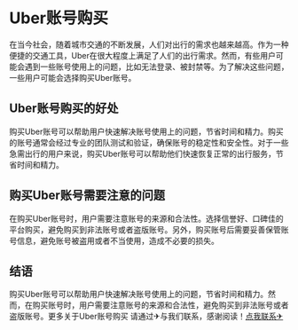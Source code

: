 # Uber账号购买

在当今社会，随着城市交通的不断发展，人们对出行的需求也越来越高。作为一种便捷的交通工具，Uber在很大程度上满足了人们的出行需求。然而，有些用户可能会遇到一些账号使用上的问题，比如无法登录、被封禁等。为了解决这些问题，一些用户可能会选择购买Uber账号。

## Uber账号购买的好处

购买Uber账号可以帮助用户快速解决账号使用上的问题，节省时间和精力。购买的账号通常会经过专业的团队测试和验证，确保账号的稳定性和安全性。对于一些急需出行的用户来说，购买Uber账号可以帮助他们快速恢复正常的出行服务，节省时间和精力。

## 购买Uber账号需要注意的问题

在购买Uber账号时，用户需要注意账号的来源和合法性。选择信誉好、口碑佳的平台购买，避免购买到非法账号或者盗版账号。另外，购买账号后需要妥善保管账号信息，避免账号被盗用或者不当使用，造成不必要的损失。

## 结语

购买Uber账号可以帮助用户快速解决账号使用上的问题，节省时间和精力。然而，在购买账号时，用户需要注意账号的来源和合法性，避免购买到非法账号或者盗版账号。更多关于Uber账号购买 请通过✈与我们联系，感谢阅读！[点我联系✈](https://s.G208.com)